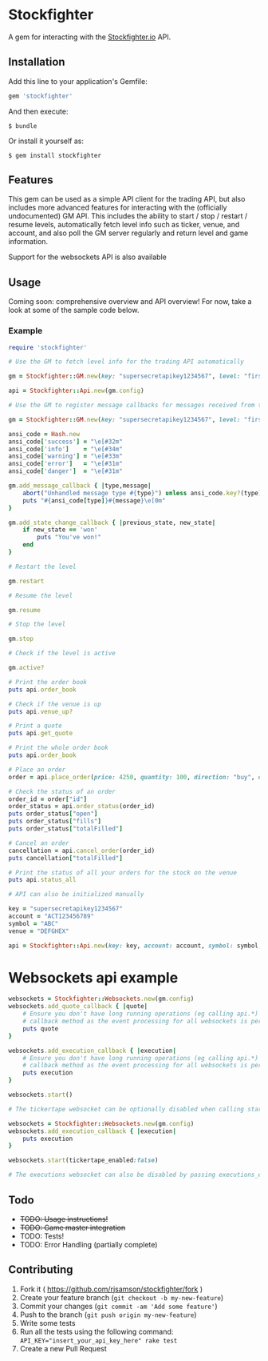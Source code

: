 # Stockfighter

A gem for interacting with the [Stockfighter.io](https://www.stockfighter.io) API.

## Installation

Add this line to your application's Gemfile:

```ruby
gem 'stockfighter'
```

And then execute:

    $ bundle

Or install it yourself as:

    $ gem install stockfighter

## Features

This gem can be used as a simple API client for the trading API, but also
includes more advanced features for interacting with the (officially undocumented)
GM API. This includes the ability to start / stop / restart / resume levels,
automatically fetch level info such as ticker, venue, and account, and also poll
the GM server regularly and return level and game information.

Support for the websockets API is also available

## Usage

Coming soon: comprehensive overview and API overview! For now, take a look at
some of the sample code below.

### Example
```ruby
require 'stockfighter'

# Use the GM to fetch level info for the trading API automatically

gm = Stockfighter::GM.new(key: "supersecretapikey1234567", level: "first_steps")

api = Stockfighter::Api.new(gm.config)

# Use the GM to register message callbacks for messages received from the GM. The GM needs to be initialized with polling: true to set up polling of the GM and enable callbacks.

gm = Stockfighter::GM.new(key: "supersecretapikey1234567", level: "first_steps", polling: true)

ansi_code = Hash.new
ansi_code['success'] = "\e[#32m"
ansi_code['info']    = "\e[#34m"
ansi_code['warning'] = "\e[#33m"
ansi_code['error']   = "\e[#31m"
ansi_code['danger']  = "\e[#31m"

gm.add_message_callback { |type,message|
	abort("Unhandled message type #{type}") unless ansi_code.key?(type)
	puts "#{ansi_code[type]}#{message}\e[0m"
}

gm.add_state_change_callback { |previous_state, new_state|
	if new_state == 'won'
		puts "You've won!"
	end
}

# Restart the level

gm.restart

# Resume the level

gm.resume

# Stop the level

gm.stop

# Check if the level is active

gm.active?

# Print the order book
puts api.order_book

# Check if the venue is up
puts api.venue_up?

# Print a quote
puts api.get_quote

# Print the whole order book
puts api.order_book

# Place an order
order = api.place_order(price: 4250, quantity: 100, direction: "buy", order_type: "limit")

# Check the status of an order
order_id = order["id"]
order_status = api.order_status(order_id)
puts order_status["open"]
puts order_status["fills"]
puts order_status["totalFilled"]

# Cancel an order
cancellation = api.cancel_order(order_id)
puts cancellation["totalFilled"]

# Print the status of all your orders for the stock on the venue
puts api.status_all

# API can also be initialized manually

key = "supersecretapikey1234567"
account = "ACT123456789"
symbol = "ABC"
venue = "DEFGHEX"

api = Stockfighter::Api.new(key: key, account: account, symbol: symbol, venue: venue)

```

# Websockets api example

```ruby
websockets = Stockfighter::Websockets.new(gm.config)
websockets.add_quote_callback { |quote|
	# Ensure you don't have long running operations (eg calling api.*) as part of this 
	# callback method as the event processing for all websockets is performed on 1 thread. 
	puts quote
}

websockets.add_execution_callback { |execution|
	# Ensure you don't have long running operations (eg calling api.*) as part of this 
	# callback method as the event processing for all websockets is performed on 1 thread. 
	puts execution
}

websockets.start()

# The tickertape websocket can be optionally disabled when calling start()

websockets = Stockfighter::Websockets.new(gm.config)
websockets.add_execution_callback { |execution|
	puts execution
}

websockets.start(tickertape_enabled:false)

# The executions websocket can also be disabled by passing executions_enabled:false when calling start()

```

## Todo

* ~~TODO: Usage instructions!~~
* ~~TODO: Game master integration~~
* TODO: Tests!
* TODO: Error Handling (partially complete)

## Contributing

1. Fork it ( https://github.com/rjsamson/stockfighter/fork )
2. Create your feature branch (`git checkout -b my-new-feature`)
3. Commit your changes (`git commit -am 'Add some feature'`)
4. Push to the branch (`git push origin my-new-feature`)
5. Write some tests
6. Run all the tests using the following command:
	`API_KEY="insert_your_api_key_here" rake test`
7. Create a new Pull Request
